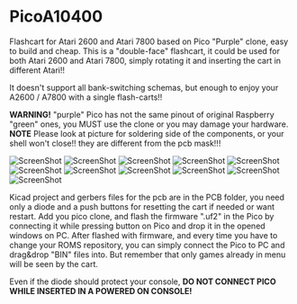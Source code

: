 # PicoA10400
Flashcart for Atari 2600 and Atari 7800 based on Pico "Purple" clone, easy to build and cheap.
This is a "double-face" flashcart, it could be used for both Atari 2600 and Atari 7800, simply rotating it and inserting the cart in different Atari!!

It doesn't support all bank-switching schemas, but enough to enjoy your A2600 / A7800 with a single flash-carts!!

**WARNING!** "purple" Pico has not the same pinout of original Raspberry "green" ones, you MUST use the clone or you may damage your hardware.
**NOTE** Please look at picture for soldering side of the components, or your shell won't close!! they are different from the pcb mask!!!

![ScreenShot](https://raw.githubusercontent.com/aotta/PicoA10400/main/pictures/picoA10400_01.jpg)
![ScreenShot](https://raw.githubusercontent.com/aotta/PicoA10400/main/pictures/picoA10400_02.jpg)
![ScreenShot](https://raw.githubusercontent.com/aotta/PicoA10400/main/pictures/picoA10400_03.jpg)
![ScreenShot](https://raw.githubusercontent.com/aotta/PicoA10400/main/pictures/picoA10400_04.jpg)
![ScreenShot](https://raw.githubusercontent.com/aotta/PicoA10400/main/pictures/picoA10400_05.jpg)
![ScreenShot](https://raw.githubusercontent.com/aotta/PicoA10400/main/pictures/picoA10400_06.jpg)
![ScreenShot](https://raw.githubusercontent.com/aotta/PicoA10400/main/pictures/picoA10400_07.jpg)
![ScreenShot](https://raw.githubusercontent.com/aotta/PicoA10400/main/pictures/picoA10400_08.jpg)
![ScreenShot](https://raw.githubusercontent.com/aotta/PicoA10400/main/pictures/picoA10400_09.jpg)
![ScreenShot](https://raw.githubusercontent.com/aotta/PicoA10400/main/pictures/picoA10400_10.jpg)
![ScreenShot](https://raw.githubusercontent.com/aotta/PicoA10400/main/pictures/picoA10400_11.jpg)


Kicad project and gerbers files for the pcb are in the PCB folder, you need only a diode and a push buttons for resetting the cart if needed or want restart. 
Add you pico clone, and flash the firmware ".uf2" in the Pico by connecting it while pressing button on Pico and drop it in the opened windows on PC.
After flashed with firmware, and every time you have to change your ROMS repository, you can simply connect the Pico to PC and drag&drop "BIN" files  into.
But remember that only games already in menu will be seen by the cart.


Even if the diode should protect your console, **DO NOT CONNECT PICO WHILE INSERTED IN A POWERED ON CONSOLE!**

